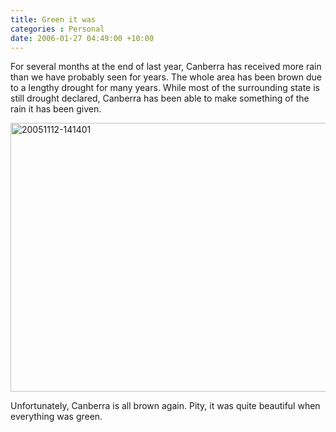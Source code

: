 ```yaml
---
title: Green it was
categories : Personal
date: 2006-01-27 04:49:00 +10:00
---
```


<p>For several months at the end of last year, Canberra has received more rain than we have probably seen for years. The whole area has been brown due to a lengthy drought for many years. While most of the surrounding state is still drought declared, Canberra has been able to make something of the rain it has been given.</p> <p><a href="/blogfiles/WindowsLiveWriter/Greenitwas_121CC/20051112-141401.jpg"><img style="border-right: 0px; border-top: 0px; border-left: 0px; border-bottom: 0px" height="430" alt="20051112-141401" src="/blogfiles/WindowsLiveWriter/Greenitwas_121CC/20051112-141401_thumb.jpg" width="644" border="0"></a>   <p>Unfortunately, Canberra is all brown again. Pity, it was quite beautiful when everything was green.</p>
